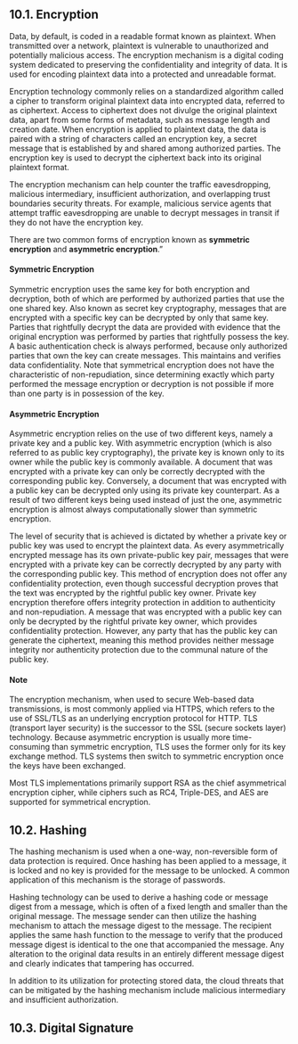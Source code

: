 ## 10.1. Encryption

Data, by default, is coded in a readable format known as plaintext. When transmitted over a network, plaintext is vulnerable to unauthorized and potentially malicious access. The encryption mechanism is a digital coding system dedicated to preserving the confidentiality and integrity of data. It is used for encoding plaintext data into a protected and unreadable format.

Encryption technology commonly relies on a standardized algorithm called a cipher to transform original plaintext data into encrypted data, referred to as ciphertext. Access to ciphertext does not divulge the original plaintext data, apart from some forms of metadata, such as message length and creation date. When encryption is applied to plaintext data, the data is paired with a string of characters called an encryption key, a secret message that is established by and shared among authorized parties. The encryption key is used to decrypt the ciphertext back into its original plaintext format.

The encryption mechanism can help counter the traffic eavesdropping, malicious intermediary, insufficient authorization, and overlapping trust boundaries security threats. For example, malicious service agents that attempt traffic eavesdropping are unable to decrypt messages in transit if they do not have the encryption key.

There are two common forms of encryption known as __symmetric encryption__ and __asymmetric encryption__.”

#### Symmetric Encryption

Symmetric encryption uses the same key for both encryption and decryption, both of which are performed by authorized parties that use the one shared key. Also known as secret key cryptography, messages that are encrypted with a specific key can be decrypted by only that same key. Parties that rightfully decrypt the data are provided with evidence that the original encryption was performed by parties that rightfully possess the key. A basic authentication check is always performed, because only authorized parties that own the key can create messages. This maintains and verifies data confidentiality.
Note that symmetrical encryption does not have the characteristic of non-repudiation, since determining exactly which party performed the message encryption or decryption is not possible if more than one party is in possession of the key.

#### Asymmetric Encryption

Asymmetric encryption relies on the use of two different keys, namely a private key and a public key. With asymmetric encryption (which is also referred to as public key cryptography), the private key is known only to its owner while the public key is commonly available. A document that was encrypted with a private key can only be correctly decrypted with the corresponding public key. Conversely, a document that was encrypted with a public key can be decrypted only using its private key counterpart. As a result of two different keys being used instead of just the one, asymmetric encryption is almost always computationally slower than symmetric encryption.

The level of security that is achieved is dictated by whether a private key or public key was used to encrypt the plaintext data. As every asymmetrically encrypted message has its own private-public key pair, messages that were encrypted with a private key can be correctly decrypted by any party with the corresponding public key. This method of encryption does not offer any confidentiality protection, even though successful decryption proves that the text was encrypted by the rightful public key owner. Private key encryption therefore offers integrity protection in addition to authenticity and non-repudiation. A message that was encrypted with a public key can only be decrypted by the rightful private key owner, which provides confidentiality protection. However, any party that has the public key can generate the ciphertext, meaning this method provides neither message integrity nor authenticity protection due to the communal nature of the public key.

#### Note

The encryption mechanism, when used to secure Web-based data transmissions, is most commonly applied via HTTPS, which refers to the use of SSL/TLS as an underlying encryption protocol for HTTP. TLS (transport layer security) is the successor to the SSL (secure sockets layer) technology. Because asymmetric encryption is usually more time-consuming than symmetric encryption, TLS uses the former only for its key exchange method. TLS systems then switch to symmetric encryption once the keys have been exchanged.

Most TLS implementations primarily support RSA as the chief asymmetrical encryption cipher, while ciphers such as RC4, Triple-DES, and AES are supported for symmetrical encryption.

## 10.2. Hashing

The hashing mechanism is used when a one-way, non-reversible form of data protection is required. Once hashing has been applied to a message, it is locked and no key is provided for the message to be unlocked. A common application of this mechanism is the storage of passwords.

Hashing technology can be used to derive a hashing code or message digest from a message, which is often of a fixed length and smaller than the original message. The message sender can then utilize the hashing mechanism to attach the message digest to the message. The recipient applies the same hash function to the message to verify that the produced message digest is identical to the one that accompanied the message. Any alteration to the original data results in an entirely different message digest and clearly indicates that tampering has occurred.

In addition to its utilization for protecting stored data, the cloud threats that can be mitigated by the hashing mechanism include malicious intermediary and insufficient authorization. 

## 10.3. Digital Signature
